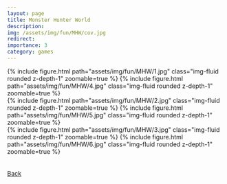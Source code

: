 ```yaml
---
layout: page
title: Monster Hunter World
description: 
img: /assets/img/fun/MHW/cov.jpg
redirect: 
importance: 3
category: games
---
```


<div class="row mt-3 text-center">
    <div class="col-sm mt-3 mt-md-0">
    {% include figure.html path="assets/img/fun/MHW/1.jpg" class="img-fluid rounded z-depth-1" zoomable=true %}
    {% include figure.html path="assets/img/fun/MHW/4.jpg" class="img-fluid rounded z-depth-1" zoomable=true %}
    </div>
    <div class="col-sm mt-3 mt-md-0">
    {% include figure.html path="assets/img/fun/MHW/2.jpg" class="img-fluid rounded z-depth-1" zoomable=true %}
    {% include figure.html path="assets/img/fun/MHW/5.jpg" class="img-fluid rounded z-depth-1" zoomable=true %}
    </div>
    <div class="col-sm mt-3 mt-md-0">
    {% include figure.html path="assets/img/fun/MHW/3.jpg" class="img-fluid rounded z-depth-1" zoomable=true %}
    {% include figure.html path="assets/img/fun/MHW/6.jpg" class="img-fluid rounded z-depth-1" zoomable=true %}
    </div>
</div>

<br/>

<br/>
<a href="/fun/"><u>Back</u></a>